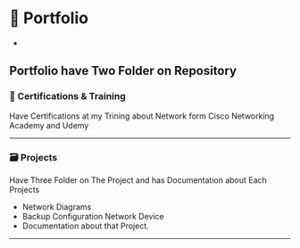 # 📂 Portfolio
-
Portfolio have Two Folder on Repository
---
### 📜 Certifications & Training
Have Certifications at my Trining  about Network form Cisco Networking Academy and Udemy

---

### 🗃️ Projects
Have Three Folder on The Project and has Documentation about Each Projects
- Network Diagrams
- Backup Configuration Network Device
- Documentation about that Project.

---
